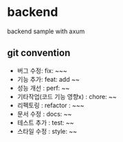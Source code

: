 # backend
backend sample with axum

## git convention
- 버그 수정: fix: ~~~
- 기능 추가: feat: add ~~
- 성능 개선 : perf: ~~
- 기타작업(코드 기능 영향x) : chore: ~~
- 리펙토링 : refactor : ~~~
- 문서 수정 : docs: ~~
- 테스트 추가 : test: ~~
- 스타일 수정 : style: ~~
